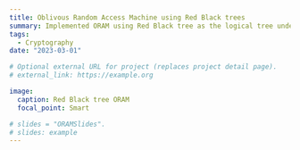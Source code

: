 ```yaml
---
title: Oblivous Random Access Machine using Red Black trees
summary: Implemented ORAM using Red Black tree as the logical tree underneath, allowing for faster deletions.
tags:
  - Cryptography
date: "2023-03-01"

# Optional external URL for project (replaces project detail page).
# external_link: https://example.org

image:
  caption: Red Black tree ORAM
  focal_point: Smart

# slides = "ORAMSlides".
# slides: example
---
```


